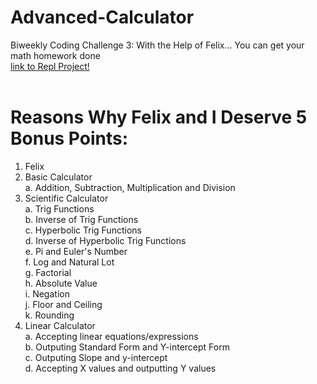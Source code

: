 # Advanced-Calculator
Biweekly Coding Challenge 3: With the Help of Felix... You can get your math homework done
<br/>
[link to Repl Project!](https://repl.it/@FranklinOguama/Advanced-Calculator#README.md)
<br/><br/>
# Reasons Why Felix and I Deserve 5 Bonus Points:
1. Felix
2. Basic Calculator<br/>
	a. Addition, Subtraction, Multiplication and Division
3. Scientific Calculator<br/>
	a. Trig Functions<br/>
	b. Inverse of Trig Functions<br/>
	c. Hyperbolic Trig Functions<br/>
	d. Inverse of Hyperbolic Trig Functions<br/>
	e. Pi and Euler's Number<br/>
	f. Log and Natural Lot<br/>
	g. Factorial<br/>
	h. Absolute Value<br/>
	i. Negation<br/>
	j. Floor and Ceiling<br/>
	k. Rounding<br/>
4. Linear Calculator<br/>
	a. Accepting linear equations/expressions<br/>
	b. Outputing Standard Form and Y-intercept Form<br/>
	c. Outputing Slope and y-intercept<br/>
	d. Accepting X values and outputting Y values<br/>
